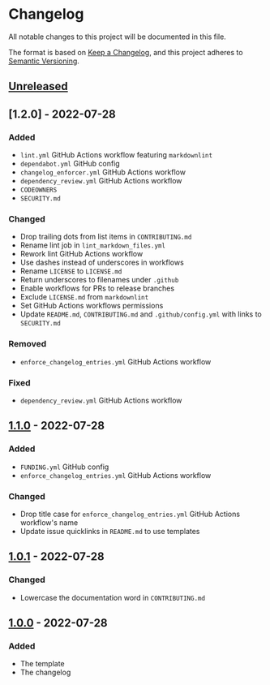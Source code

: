 # Changelog

All notable changes to this project will be documented in this file.

The format is based on [Keep a Changelog](https://keepachangelog.com/en/1.0.0/), and this project adheres
to [Semantic Versioning](https://semver.org/spec/v2.0.0.html).

## [Unreleased]

<!-- ### Added -->
<!-- markdownlint-disable-next-line -->

<!-- ### Changed -->
<!-- markdownlint-disable-next-line -->

<!-- ### Deprecated -->
<!-- markdownlint-disable-next-line -->

<!-- ### Removed -->
<!-- markdownlint-disable-next-line -->

<!-- ### Fixed -->
<!-- markdownlint-disable-next-line -->

<!-- ### Security -->
<!-- markdownlint-disable-next-line -->

## [1.2.0] - 2022-07-28

<!-- markdownlint-disable-next-line -->
### Added

- `lint.yml` GitHub Actions workflow featuring `markdownlint`
- `dependabot.yml` GitHub config
- `changelog_enforcer.yml` GitHub Actions workflow
- `dependency_review.yml` GitHub Actions workflow
- `CODEOWNERS`
- `SECURITY.md`

<!-- markdownlint-disable-next-line -->
### Changed

- Drop trailing dots from list items in `CONTRIBUTING.md`
- Rename lint job in `lint_markdown_files.yml`
- Rework lint GitHub Actions workflow
- Use dashes instead of underscores in workflows
- Rename `LICENSE` to `LICENSE.md`
- Return underscores to filenames under `.github`
- Enable workflows for PRs to release branches
- Exclude `LICENSE.md` from `markdownlint`
- Set GitHub Actions workflows permissions
- Update `README.md`, `CONTRIBUTING.md` and `.github/config.yml` with links to `SECURITY.md`

<!-- markdownlint-disable-next-line -->
### Removed

- `enforce_changelog_entries.yml` GitHub Actions workflow

<!-- markdownlint-disable-next-line -->
### Fixed

- `dependency_review.yml` GitHub Actions workflow

## [1.1.0] - 2022-07-28

<!-- markdownlint-disable-next-line -->
### Added

- `FUNDING.yml` GitHub config
- `enforce_changelog_entries.yml` GitHub Actions workflow

<!-- markdownlint-disable-next-line -->
### Changed

- Drop title case for `enforce_changelog_entries.yml` GitHub Actions workflow's name
- Update issue quicklinks in `README.md` to use templates

## [1.0.1] - 2022-07-28

<!-- markdownlint-disable-next-line -->
### Changed

- Lowercase the documentation word in `CONTRIBUTING.md`

## [1.0.0] - 2022-07-28

<!-- markdownlint-disable-next-line -->
### Added

- The template
- The changelog

<!-- VERSION DIFFLINKS -->
[Unreleased]: https://github.com/Serpentiel/template/compare/v1.1.0...HEAD
[1.1.0]: https://github.com/Serpentiel/template/compare/v1.0.1...v1.1.0
[1.0.1]: https://github.com/Serpentiel/template/compare/v1.0.0...v1.0.1
[1.0.0]: https://github.com/Serpentiel/template/releases/tag/v1.0.0
